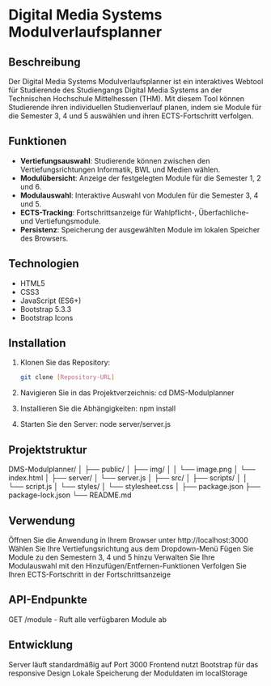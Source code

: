 # Digital Media Systems Modulverlaufsplanner

## Beschreibung

Der Digital Media Systems Modulverlaufsplanner ist ein interaktives Webtool für Studierende des Studiengangs Digital Media Systems an der Technischen Hochschule Mittelhessen (THM). Mit diesem Tool können Studierende ihren individuellen Studienverlauf planen, indem sie Module für die Semester 3, 4 und 5 auswählen und ihren ECTS-Fortschritt verfolgen.

## Funktionen

- **Vertiefungsauswahl**: Studierende können zwischen den Vertiefungsrichtungen Informatik, BWL und Medien wählen.
- **Modulübersicht**: Anzeige der festgelegten Module für die Semester 1, 2 und 6.
- **Modulauswahl**: Interaktive Auswahl von Modulen für die Semester 3, 4 und 5.
- **ECTS-Tracking**: Fortschrittsanzeige für Wahlpflicht-, Überfachliche- und Vertiefungsmodule.
- **Persistenz**: Speicherung der ausgewählten Module im lokalen Speicher des Browsers.

## Technologien

- HTML5
- CSS3
- JavaScript (ES6+)
- Bootstrap 5.3.3
- Bootstrap Icons

## Installation

1. Klonen Sie das Repository:
   ```bash
   git clone [Repository-URL]
   
2. Navigieren Sie in das Projektverzeichnis:
    cd DMS-Modulplanner 

3. Installieren Sie die Abhängigkeiten:
    npm install

4. Starten Sie den Server:
    node server/server.js


## Projektstruktur 
DMS-Modulplanner/
│
├── public/
│   ├── img/
│   │   └── image.png
│   └── index.html
│
├── server/
│   └── server.js
│
├── src/
│   ├── scripts/
│   │   └── script.js
│   └── styles/
│       └── stylesheet.css
│
├── package.json
├── package-lock.json
└── README.md

## Verwendung 
Öffnen Sie die Anwendung in Ihrem Browser unter http://localhost:3000
Wählen Sie Ihre Vertiefungsrichtung aus dem Dropdown-Menü
Fügen Sie Module zu den Semestern 3, 4 und 5 hinzu
Verwalten Sie Ihre Modulauswahl mit den Hinzufügen/Entfernen-Funktionen
Verfolgen Sie Ihren ECTS-Fortschritt in der Fortschrittsanzeige

## API-Endpunkte
GET /module - Ruft alle verfügbaren Module ab

## Entwicklung
Server läuft standardmäßig auf Port 3000
Frontend nutzt Bootstrap für das responsive Design
Lokale Speicherung der Moduldaten im localStorage